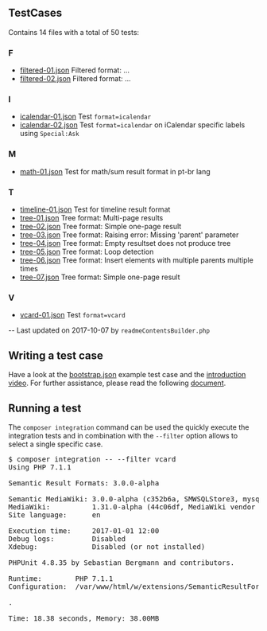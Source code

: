 
<!-- Begin of generated contents by readmeContentsBuilder.php -->

## TestCases

Contains 14 files with a total of 50 tests:

### F
* [filtered-01.json](https://github.com/SemanticMediaWiki/SemanticResultFormats/tree/master/tests/phpunit/Integration/JSONScript/TestCases/filtered-01.json) Filtered format: ...
* [filtered-02.json](https://github.com/SemanticMediaWiki/SemanticResultFormats/tree/master/tests/phpunit/Integration/JSONScript/TestCases/filtered-02.json) Filtered format: ...

### I
* [icalendar-01.json](https://github.com/SemanticMediaWiki/SemanticResultFormats/tree/master/tests/phpunit/Integration/JSONScript/TestCases/icalendar-01.json) Test `format=icalendar`
* [icalendar-02.json](https://github.com/SemanticMediaWiki/SemanticResultFormats/tree/master/tests/phpunit/Integration/JSONScript/TestCases/icalendar-02.json) Test `format=icalendar` on iCalendar specific labels using `Special:Ask`

### M
* [math-01.json](https://github.com/SemanticMediaWiki/SemanticResultFormats/tree/master/tests/phpunit/Integration/JSONScript/TestCases/math-01.json) Test for math/sum result format in pt-br lang

### T
* [timeline-01.json](https://github.com/SemanticMediaWiki/SemanticResultFormats/tree/master/tests/phpunit/Integration/JSONScript/TestCases/timeline-01.json) Test for timeline result format
* [tree-01.json](https://github.com/SemanticMediaWiki/SemanticResultFormats/tree/master/tests/phpunit/Integration/JSONScript/TestCases/tree-01.json) Tree format: Multi-page results
* [tree-02.json](https://github.com/SemanticMediaWiki/SemanticResultFormats/tree/master/tests/phpunit/Integration/JSONScript/TestCases/tree-02.json) Tree format: Simple one-page result
* [tree-03.json](https://github.com/SemanticMediaWiki/SemanticResultFormats/tree/master/tests/phpunit/Integration/JSONScript/TestCases/tree-03.json) Tree format: Raising error: Missing 'parent' parameter
* [tree-04.json](https://github.com/SemanticMediaWiki/SemanticResultFormats/tree/master/tests/phpunit/Integration/JSONScript/TestCases/tree-04.json) Tree format: Empty resultset does not produce tree
* [tree-05.json](https://github.com/SemanticMediaWiki/SemanticResultFormats/tree/master/tests/phpunit/Integration/JSONScript/TestCases/tree-05.json) Tree format: Loop detection
* [tree-06.json](https://github.com/SemanticMediaWiki/SemanticResultFormats/tree/master/tests/phpunit/Integration/JSONScript/TestCases/tree-06.json) Tree format: Insert elements with multiple parents multiple times
* [tree-07.json](https://github.com/SemanticMediaWiki/SemanticResultFormats/tree/master/tests/phpunit/Integration/JSONScript/TestCases/tree-07.json) Tree format: Simple one-page result

### V
* [vcard-01.json](https://github.com/SemanticMediaWiki/SemanticResultFormats/tree/master/tests/phpunit/Integration/JSONScript/TestCases/vcard-01.json) Test `format=vcard`

-- Last updated on 2017-10-07 by `readmeContentsBuilder.php`

<!-- End of generated contents by readmeContentsBuilder.php -->

## Writing a test case

Have a look at the [bootstrap.json](https://github.com/SemanticMediaWiki/SemanticResultFormats/tree/master/tests/phpunit/Integration/JSONScript/bootstrap.json) example test case and the [introduction video](https://youtu.be/7fDKjPFaTaY). For further assistance, please read the following [document](https://github.com/SemanticMediaWiki/SemanticMediaWiki/tree/master/tests/phpunit/Integration/JSONScript#designing-an-integration-test).

## Running a test

The `composer integration` command can be used the quickly execute the integration tests and in
combination with the `--filter` option allows to select a single specific case.

<pre>
$ composer integration -- --filter vcard
Using PHP 7.1.1

Semantic Result Formats: 3.0.0-alpha

Semantic MediaWiki: 3.0.0-alpha (c352b6a, SMWSQLStore3, mysql)
MediaWiki:          1.31.0-alpha (44c06df, MediaWiki vendor autoloader)
Site language:      en

Execution time:     2017-01-01 12:00
Debug logs:         Disabled
Xdebug:             Disabled (or not installed)

PHPUnit 4.8.35 by Sebastian Bergmann and contributors.

Runtime:        PHP 7.1.1
Configuration:  /var/www/html/w/extensions/SemanticResultFormats/phpunit.xml.dist

.

Time: 18.38 seconds, Memory: 38.00MB
</pre>
